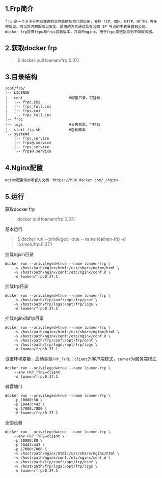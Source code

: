 ## 1.Frp简介
	frp 是一个专注于内网穿透的高性能的反向代理应用，支持 TCP、UDP、HTTP、HTTPS 等多种协议。可以将内网服务以安全、便捷的方式通过具有公网 IP 节点的中转暴露到公网。
	docker frp提供frps和frpc容器版本，并自带nginx，用于frpc穿透指向到不同服务器。

## 2.获取docker frp
> $ docker pull  loamen/frp:0.37.1

## 3.目录结构
```
/opt/frp/
|-- LICENSE
|-- conf                     #配置目录，可挂载
|   |-- frpc.ini
|   |-- frpc_full.ini
|   |-- frps.ini
|   `-- frps_full.ini
|-- frpc
|-- logs                     #日志目录，可挂载
|-- start_frp.sh             #启动脚本
`-- systemd
    |-- frpc.service
    |-- frpc@.service
    |-- frps.service
    `-- frps@.service
```

## 4.Nginx配置
	nginx配置请参考官方文档：https://hub.docker.com/_/nginx

## 5.运行

获取docker frp
> docker pull loamen/frp:0.37.1

基本运行
> $ docker run --privileged=true --name loamen-frp -d loamen/frp:0.37.1

挂载ngxin目录
```
docker run --privileged=true --name loamen-frp \
	-v /host/path/nginx/html:/usr/share/nginx/html \
	-v /host/path/nginx/conf:/etc/nginx/conf.d \
	-d loamen/frp:0.37.1
```

挂载frp目录
```
docker run --privileged=true --name loamen-frp \
	-v /host/path/frp/conf:/opt/frp/conf \
	-v /host/path/frp/logs:/opt/frp/logs \
	-d loamen/frp:0.37.1
```

挂载nginx和frp目录
```
docker run --privileged=true --name loamen-frp \
	-v /host/path/nginx/html:/usr/share/nginx/html \
	-v /host/path/nginx/conf:/etc/nginx/conf.d \
	-v /host/path/frp/conf:/opt/frp/conf \
	-v /host/path/frp/logs:/opt/frp/logs \
	-d loamen/frp:0.37.1
```

设置环境变量，启动类型`FRP_TYPE`：`client`为客户端模式，`server`为服务端模式
```
docker run --privileged=true --name loamen-frp \
	--env FRP_TYPE=client
	-d loamen/frp:0.37.1
```

暴露端口
```
docker run --privileged=true --name loamen-frp \
	-p 10080:80 \
	-p 10443:443 \
	-p 17000:7000 \
	-d loamen/frp:0.37.1
```

全部设置

```
docker run --privileged=true --name loamen-frp \
	--env FRP_TYPE=client \
	-p 10080:80 \
	-p 10443:443 \
	-p 17000:7000 \
	-v /host/path/nginx/html:/usr/share/nginx/html \
	-v /host/path/nginx/conf:/etc/nginx/conf.d \
	-v /host/path/frp/conf:/opt/frp/conf \
	-v /host/path/frp/logs:/opt/frp/logs \
	-d loamen/frp:0.37.1
```
